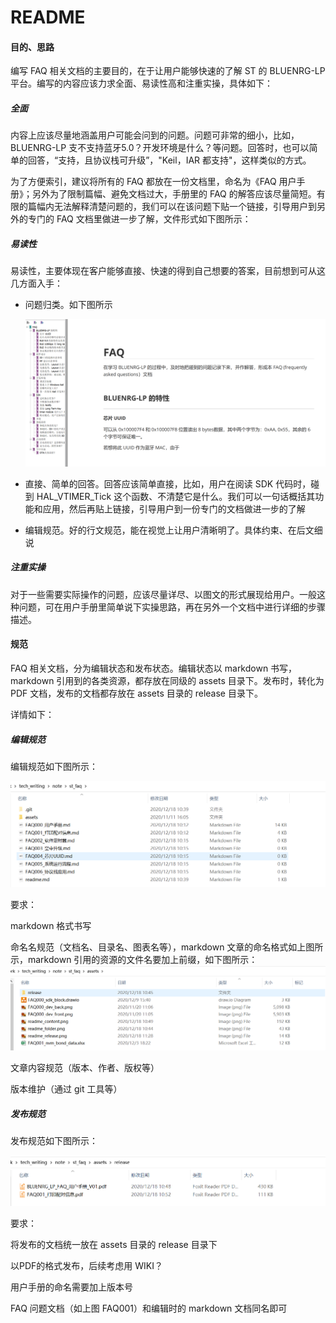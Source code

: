 # README



#### 目的、思路

编写 FAQ 相关文档的主要目的，在于让用户能够快速的了解 ST 的 BLUENRG-LP 平台。编写的内容应该力求全面、易读性高和注重实操，具体如下：

##### 全面

内容上应该尽量地涵盖用户可能会问到的问题。问题可非常的细小，比如，BLUENRG-LP 支不支持蓝牙5.0？开发环境是什么？等问题。回答时，也可以简单的回答，“支持，且协议栈可升级”，"Keil，IAR 都支持"，这样类似的方式。

为了方便索引，建议将所有的 FAQ 都放在一份文档里，命名为《FAQ 用户手册》；另外为了限制篇幅、避免文档过大，手册里的 FAQ 的解答应该尽量简短。有限的篇幅内无法解释清楚问题的，我们可以在该问题下贴一个链接，引导用户到另外的专门的 FAQ 文档里做进一步了解，文件形式如下图所示：



##### 易读性

易读性，主要体现在客户能够直接、快速的得到自己想要的答案，目前想到可从这几方面入手：

* 问题归类。如下图所示

  ![readme_content](assets/readme_content.png)

* 直接、简单的回答。回答应该简单直接，比如，用户在阅读 SDK 代码时，碰到 HAL_VTIMER_Tick 这个函数、不清楚它是什么。我们可以一句话概括其功能和应用，然后再贴上链接，引导用户到一份专门的文档做进一步的了解

* 编辑规范。好的行文规范，能在视觉上让用户清晰明了。具体约束、在后文细说

##### 注重实操

对于一些需要实际操作的问题，应该尽量详尽、以图文的形式展现给用户。一般这种问题，可在用户手册里简单说下实操思路，再在另外一个文档中进行详细的步骤描述。



#### 规范

FAQ 相关文档，分为编辑状态和发布状态。编辑状态以 markdown 书写，markdown 引用到的各类资源，都存放在同级的 assets 目录下。发布时，转化为 PDF 文档，发布的文档都存放在 assets 目录的 release 目录下。

详情如下：

##### 编辑规范

编辑规范如下图所示：

![readme_folder](assets/readme_folder.png)

要求：

markdown 格式书写

命名名规范（文档名、目录名、图表名等），markdown 文章的命名格式如上图所示，markdown 引用的资源的文件名要加上前缀，如下图所示：![readme_asset_files_name](assets/readme_asset_files_name.png)

文章内容规范（版本、作者、版权等）

版本维护（通过 git 工具等）



##### 发布规范

发布规范如下图所示：

![readme_release](assets/readme_release.png)

要求：

将发布的文档统一放在 assets 目录的 release 目录下

以PDF的格式发布，后续考虑用 WIKI？

用户手册的命名需要加上版本号

FAQ 问题文档（如上图 FAQ001）和编辑时的 markdown 文档同名即可

